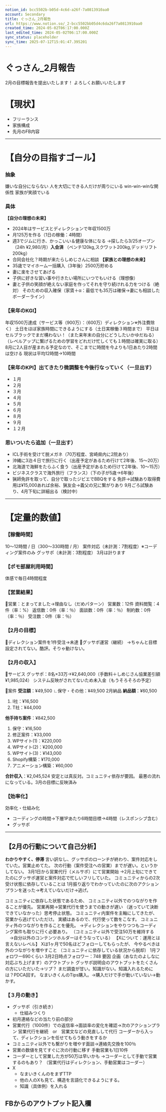 ```yaml
---
notion_id: bcc5502b-b05d-4c6d-a26f-7a0813910aa0
account: Secondary
title: ぐっさん_2月報告
url: https://www.notion.so/_2-bcc5502bb05d4c6da26f7a0813910aa0
created_time: 2024-05-02T06:17:00.000Z
last_edited_time: 2024-05-02T06:17:00.000Z
sync_status: placeholder
sync_time: 2025-07-12T15:01:47.395201
---
```

# ぐっさん_2月報告

2月の目標報告を提出いたします！
よろしくお願いいたします
# 【現状】
  - フリーランス
  - 家族構成
  - 先月のFB内容
---
# 【自分の目指すゴール】
  ### 抽象
  嫌いな自分にならない
人を大切にできる人だけが周りにいる
win-win-winな関係性
家族が笑顔でいる
  ### 具体
  **【自分の理想の未来】**
  - 2024年はサービスとディレクションで年収1500万
  - 月125万を作る（1日の稼働：4時間）
  - 週3でジムに行き、かっこいい＆健康な体になる
→探したら3/25オープン（24h ¥2,980/月）**入会済**
（ベンチ120kg,スクワット200kg,デッドリフト200kg）
  - 合同会社化？時期が来たらしめじさんに相談
  **【家族との理想の未来】**
  - 35歳でマイホーム一括購入（3年後）2500万貯める
  - 妻に楽をさせてあげる
  - 子供に好きな習い事や行きたい場所にいつでもいける（理想像）
  - 妻と子供の笑顔が絶えない家庭を作ってそれを守り続けれる力をつける（絶対）
そのための収入確保（家賃＋α：最低でも35万は確保→妻にも相談したボーダーライン）
  ### 【来年のKGI】
  年収1500万達成（サービス等（900万）：（600万）ディレクション※外注費除く）
土日をほぼ家族時間にできるようにする（土日実稼働３時間まで）
平日はセルブラックでまだ構わない！（また来年末の自分にどうしたいかゆだねる）
（レベルアップに繋げるための学習をどれだけ忙しくても１時間は確実に取る）
8月に2人目が産まれる予定なので、そこまでに時間を今よりも1日あたり2時間は空ける
現状は平均12時間→10時間
  ### 【来年のKPI】出てきたり微調整を今後行なっていく（一旦出す）
  - １月
  - ２月
  - ３月
  - ４月
  - ５月
  - ６月
  - ８月
  - ９月
  - １２月
  ### 思いついたら追加（一旦出す）
  - ICL手術を受けて脱メガネ（70万程度、宮崎県内に2院あり）
  - 沖縄に3泊４日で旅行に行く（出産予定があるため行けて2年後、15〜20万）
  - 北海道で海鮮をたらふく食う（出産予定があるため行けて2年後、10〜15万）
  - ビジネスクラスで海外旅行（フランス）（下の子が5歳→6年後）
  - 猟師免許を取って、自分で取ったジビエでBBQをする
免許→試験あり取得費用は¥15,000あれば余裕、猟友会→義父の兄に繋がりあり
9月ごろ試験あり、4月下旬に詳細出る（検討中）
---
# 【定量的数値】
  ### 【稼働時間】
  10〜12時間 / 日（300〜330時間 / 月）
案件対応（未計測：7割程度）※コーディング案件のみ
グッサポ（未計測：3割程度）
  3月は計ります
  ### 【ポモ部屋利用時間】
  体感で毎日4時間程度
  ### 【営業結果】
  🔹営業：とまってました→理由なし（だめパターン）
営業数：12件
資料閲覧：4件（率：%）
返信数：0件（率：％）
面談数：0件（率：％）
制約数：0件（率：％）
受注数：0件（率：％）
  ### 【2月の目標】
  🔸ディレクション案件を1件受注→未達
  🔸グッサポ運営（継続）
  →ちゃんと目標設定されてない。酷評。そりゃ動けない。
  
  ### 【2月の収入】
  🔹サービス
  グッサポ：8名×33万→¥2,640,000（手数料＋しめじさん協業差引額¥1,985,024）
システム反映がされてないため未入金（もうそろそろの予定）
  
  🔹案件
**受注額**：¥49,500
∟保守・その他：¥49,500
  2月納品
**納品額**：¥60,500
  1. I社：¥16,500
  1. T社：¥44,000
  
  **他手持ち案件**：¥842,500
  1. 保守：¥16,500
  1. 修正案件：¥33,000
  1. WPサイト(1)：¥220,000
  1. WPサイト(2)：¥200,000
  1. WPサイト(3)：¥143,000
  1. Shopify構築：¥170,000
  1. アニメーション構築：¥60,000
  
  **合計収入**：¥2,045,524
  安定とは真反対。コミュニティ依存が要因。
最悪の流れになっている。3月の目標に反映済み
  ### 【効率化】
  効率化・仕組み化
  - コーディングの時間→下層1Pあたり6時間目標→4時間（レスポンシブ含む）
  - グッサポ
---
## 【2月の行動について自己分析】
**わかりやすく、停滞**
言い訳なし、グッサポのローンチが終わり、案件対応をしていた。営業止めてた。
次の行動（案件受注への営業）までが遅い。というかしてない。
3月1日から営業代行（メルサポ）にて営業開始
→2月上旬にできてたのにグッサポ運営と案件対応で忙しいフリしていた。
コミュニティからの2次受け状態に依存していることは
1月振り返りでわかっていたのに次のアクションプランを迷った→考えていないだけ→逃げ。

コミュニティに依存した状態であるため、
コミュニティ以外でのつながりを作ることが優先。
営業再開→営業代行を使うまでの動きが遅い
（迷っていて決断できていなかった）思考停止状態。
コミュニティ内案件を主軸にしてきたが、営業から逃げていただけ。
実績はあるので、代行使って数をこなす。
コミュニティ外のつながりを作ることを優先。
→ディレクションをやりつつもコーディング案件も取りに行く必要あり。
（コミュニティ以外で受注50万を維持する
　→自分以外のコンテンツホルダーはそうなっている）
【Xについて：運用とは言えないレベル】
Xは1ヶ月で50名ほどフォローしてもらったが、
今やるべきは外のつながりを増やすこと
（コミュニティに依存している状況から脱却）
1月フォロワー690くらい
3月2日時点フォロワー：748
要因
企画（あなたのよしなに対応ぶち上げます）のアウトプット
グッサポ説明会のアウトプットをたくさんの方にいただいた→リプ？
まだ調査が甘い。知識がない。知識入れるためには？PDCA回す。
なまいきくんのTips購入。→購入だけで手が動いていない→動かす。
### 【３月の動き】
- グッサポ（引き続き）
  - 仕組みつくり
- 初月連絡などの当たり前の部分
- 営業代行（1000件）での返信率→面談率の変化を確認→次のアクションプラン
営業代行を継続　or　営業文などの見直しして代行
コーダーから入って、ディレクションを任せてもらう動きをするか
- コミュニティ以外でも繋がりを増やす面談→連絡先交換を100％
- 営業の数値を見てすぐに次の行動に移す
手動営業も1日10件
- コーダーとして営業した方が50万は早いかも
→コーダーとして手動で営業するのもあり？
（営業代行はディレクション、手動営業はコーダー）
- X
  - なまいきくんのをまずTTP
  - 他の人のXも見て、構造を言語化できるようにする。
  - 知識（具体例）を入れる
## **FBからのアウトプット記入欄**
```plain text

```